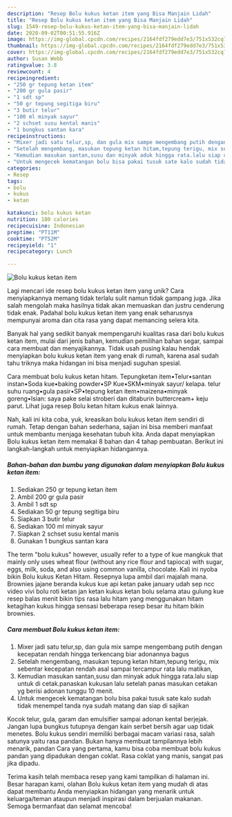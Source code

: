 ```yaml
---
description: "Resep Bolu kukus ketan item yang Bisa Manjain Lidah"
title: "Resep Bolu kukus ketan item yang Bisa Manjain Lidah"
slug: 1549-resep-bolu-kukus-ketan-item-yang-bisa-manjain-lidah
date: 2020-09-02T00:51:55.916Z
image: https://img-global.cpcdn.com/recipes/2164fdf279edd7e3/751x532cq70/bolu-kukus-ketan-item-foto-resep-utama.jpg
thumbnail: https://img-global.cpcdn.com/recipes/2164fdf279edd7e3/751x532cq70/bolu-kukus-ketan-item-foto-resep-utama.jpg
cover: https://img-global.cpcdn.com/recipes/2164fdf279edd7e3/751x532cq70/bolu-kukus-ketan-item-foto-resep-utama.jpg
author: Susan Webb
ratingvalue: 3.8
reviewcount: 4
recipeingredient:
- "250 gr tepung ketan item"
- "200 gr gula pasir"
- "1 sdt sp"
- "50 gr tepung segitiga biru"
- "3 butir telur"
- "100 ml minyak sayur"
- "2 schset susu kental manis"
- "1 bungkus santan kara"
recipeinstructions:
- "Mixer jadi satu telur,sp, dan gula mix sampe mengembang putih dengan kecepatan rendah hingga terkencang biar adonannya bagus"
- "Setelah mengembang, masukan tepung ketan hitam,tepung terigu, mix sebentar kecepatan rendah asal sampai tercampur rata lalu matikan,"
- "Kemudian masukan santan,susu dan minyak aduk hingga rata.lalu siap untuk di cetak.panaskan kukusan lalu setelah panas masukan cetakan yg berisi adonan tunggu 10 menit."
- "Untuk mengecek kematangan bolu bisa pakai tusuk sate kalo sudah tidak menempel tanda nya sudah matang dan siap di sajikan"
categories:
- Resep
tags:
- bolu
- kukus
- ketan

katakunci: bolu kukus ketan 
nutrition: 180 calories
recipecuisine: Indonesian
preptime: "PT11M"
cooktime: "PT52M"
recipeyield: "1"
recipecategory: Lunch

---
```



![Bolu kukus ketan item](https://img-global.cpcdn.com/recipes/2164fdf279edd7e3/751x532cq70/bolu-kukus-ketan-item-foto-resep-utama.jpg)

Lagi mencari ide resep bolu kukus ketan item yang unik? Cara menyiapkannya memang tidak terlalu sulit namun tidak gampang juga. Jika salah mengolah maka hasilnya tidak akan memuaskan dan justru cenderung tidak enak. Padahal bolu kukus ketan item yang enak seharusnya mempunyai aroma dan cita rasa yang dapat memancing selera kita.

Banyak hal yang sedikit banyak mempengaruhi kualitas rasa dari bolu kukus ketan item, mulai dari jenis bahan, kemudian pemilihan bahan segar, sampai cara membuat dan menyajikannya. Tidak usah pusing kalau hendak menyiapkan bolu kukus ketan item yang enak di rumah, karena asal sudah tahu triknya maka hidangan ini bisa menjadi suguhan spesial.

Cara membuat bolu kukus ketan hitam. Tepungketan item•Telur•santan instan•Soda kue•baking powder•SP Kue•SKM•minyak sayur/ kelapa. telur suhu ruang•gula pasir•SP•tepung ketan item•maizena•minyak goreng•Isian: saya pake selai stroberi dan ditaburin buttercream+ keju parut. Lihat juga resep Bolu ketan hitam kukus enak lainnya.


Nah, kali ini kita coba, yuk, kreasikan bolu kukus ketan item sendiri di rumah. Tetap dengan bahan sederhana, sajian ini bisa memberi manfaat untuk membantu menjaga kesehatan tubuh kita. Anda dapat menyiapkan Bolu kukus ketan item memakai 8 bahan dan 4 tahap pembuatan. Berikut ini langkah-langkah untuk menyiapkan hidangannya.

<!--inarticleads1-->

##### Bahan-bahan dan bumbu yang digunakan dalam menyiapkan Bolu kukus ketan item:

1. Sediakan 250 gr tepung ketan item
1. Ambil 200 gr gula pasir
1. Ambil 1 sdt sp
1. Sediakan 50 gr tepung segitiga biru
1. Siapkan 3 butir telur
1. Sediakan 100 ml minyak sayur
1. Siapkan 2 schset susu kental manis
1. Gunakan 1 bungkus santan kara


The term &#34;bolu kukus&#34; however, usually refer to a type of kue mangkuk that mainly only uses wheat flour (without any rice flour and tapioca) with sugar, eggs, milk, soda, and also using common vanilla, chocolate. Kali ini nyoba bikin Bolu kukus Ketan Hitam. Resepnya lupa ambil dari majalah mana. Brownies jajane beranda kukus kue api ketan pake january udah sep ncc video vivi bolu roti ketan jan ketan kukus ketan bolu selama atau gulung kue resep balas menit bikin tips rasa lalu hitam yang menggunakan hitam ketagihan kukus hingga sensasi beberapa resep besar itu hitam bikin brownies. 

<!--inarticleads2-->

##### Cara membuat Bolu kukus ketan item:

1. Mixer jadi satu telur,sp, dan gula mix sampe mengembang putih dengan kecepatan rendah hingga terkencang biar adonannya bagus
1. Setelah mengembang, masukan tepung ketan hitam,tepung terigu, mix sebentar kecepatan rendah asal sampai tercampur rata lalu matikan,
1. Kemudian masukan santan,susu dan minyak aduk hingga rata.lalu siap untuk di cetak.panaskan kukusan lalu setelah panas masukan cetakan yg berisi adonan tunggu 10 menit.
1. Untuk mengecek kematangan bolu bisa pakai tusuk sate kalo sudah tidak menempel tanda nya sudah matang dan siap di sajikan


Kocok telur, gula, garam dan emulsifier sampai adonan kental berjejak. Jangan lupa bungkus tutupnya dengan kain serbet bersih agar uap tidak menetes. Bolu kukus sendiri memiliki berbagai macam variasi rasa, salah satunya yaitu rasa pandan. Bukan hanya membuat tampilannya lebih menarik, pandan Cara yang pertama, kamu bisa coba membuat bolu kukus pandan yang dipadukan dengan coklat. Rasa coklat yang manis, sangat pas jika dipadu. 

Terima kasih telah membaca resep yang kami tampilkan di halaman ini. Besar harapan kami, olahan Bolu kukus ketan item yang mudah di atas dapat membantu Anda menyiapkan hidangan yang menarik untuk keluarga/teman ataupun menjadi inspirasi dalam berjualan makanan. Semoga bermanfaat dan selamat mencoba!
